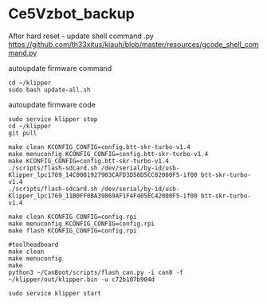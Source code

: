 # Ce5Vzbot_backup
After hard reset - update shell command .py https://github.com/th33xitus/kiauh/blob/master/resources/gcode_shell_command.py

autoupdate firmware command
~~~~~~~~~~~~~~~~~~~~~
cd ~/klipper
sudo bash update-all.sh
~~~~~~~~~~~~~~~~~~~~~~
autoupdate firmware code
~~~~~~~~~~~~~~~~~~~~~~
sudo service klipper stop
cd ~/klipper
git pull

make clean KCONFIG_CONFIG=config.btt-skr-turbo-v1.4
make menuconfig KCONFIG_CONFIG=config.btt-skr-turbo-v1.4
make KCONFIG_CONFIG=config.btt-skr-turbo-v1.4
./scripts/flash-sdcard.sh /dev/serial/by-id/usb-Klipper_lpc1769_14C0001927903CAFD3D56D5CC02000F5-if00 btt-skr-turbo-v1.4
./scripts/flash-sdcard.sh /dev/serial/by-id/usb-Klipper_lpc1769_11B0FF0BA39869AF1F4F405EC42000F5-if00 btt-skr-turbo-v1.4

make clean KCONFIG_CONFIG=config.rpi
make menuconfig KCONFIG_CONFIG=config.rpi
make flash KCONFIG_CONFIG=config.rpi

#toolheadboard
make clean 
make menuconfig 
make 
python3 ~/CanBoot/scripts/flash_can.py -i can0 -f ~/klipper/out/klipper.bin -u c72b107b904d

sudo service klipper start
~~~~~~~~~~~~~~~~~~~~~~~~~~
